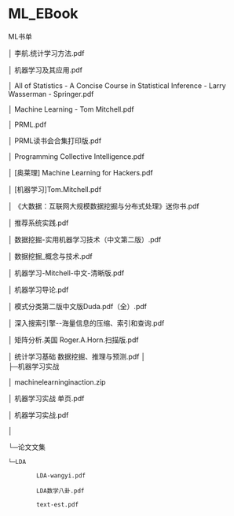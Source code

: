 # ML_EBook
ML书单

│  李航.统计学习方法.pdf

│  机器学习及其应用.pdf

│  All of Statistics - A Concise Course in Statistical Inference - Larry Wasserman - Springer.pdf

│  Machine Learning - Tom Mitchell.pdf

│  PRML.pdf

│  PRML读书会合集打印版.pdf

│  Programming Collective Intelligence.pdf

│  [奥莱理] Machine Learning for Hackers.pdf

│  [机器学习]Tom.Mitchell.pdf

│  《大数据：互联网大规模数据挖掘与分布式处理》迷你书.pdf

│  推荐系统实践.pdf

│  数据挖掘-实用机器学习技术（中文第二版）.pdf

│  数据挖掘_概念与技术.pdf

│  机器学习-Mitchell-中文-清晰版.pdf

│  机器学习导论.pdf

│  模式分类第二版中文版Duda.pdf（全）.pdf

│  深入搜索引擎--海量信息的压缩、索引和查询.pdf

│  矩阵分析.美国 Roger.A.Horn.扫描版.pdf

│  统计学习基础 数据挖掘、推理与预测.pdf
│  
├─机器学习实战

│      machinelearninginaction.zip

│      机器学习实战 单页.pdf

│      机器学习实战.pdf

│ 

└─论文文集

    └─LDA
    
            LDA-wangyi.pdf
            
            LDA数学八卦.pdf
            
            text-est.pdf
